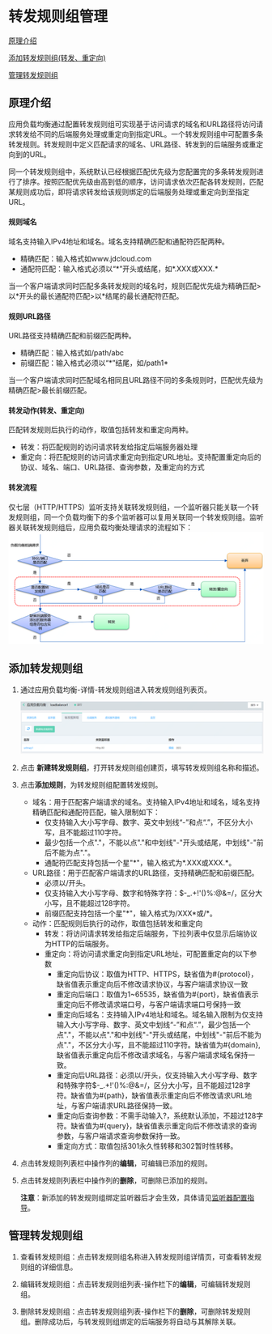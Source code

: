 # 转发规则组管理

[原理介绍](urlmap-management#user-content-1)

[添加转发规则组(转发、重定向)](urlmap-management#user-content-2)

[管理转发规则组](urlmap-management#user-content-3)

## 原理介绍
<div id="user-content-1"></div>

应用负载均衡通过配置转发规则组可实现基于访问请求的域名和URL路径将访问请求转发给不同的后端服务处理或重定向到指定URL。一个转发规则组中可配置多条转发规则。转发规则中定义匹配请求的域名、URL路径、转发到的后端服务或重定向到的URL。

同一个转发规则组中，系统默认已经根据匹配优先级为您配置完的多条转发规则进行了排序。按照匹配优先级由高到低的顺序，访问请求依次匹配各转发规则，匹配某规则成功后，即将请求转发给该规则绑定的后端服务处理或重定向到至指定URL。

#### 规则域名

域名支持输入IPv4地址和域名。域名支持精确匹配和通配符匹配两种。

- 精确匹配：输入格式如www.jdcloud.com
- 通配符匹配：输入格式必须以“\*”开头或结尾，如\*.XXX或XXX.\*

当一个客户端请求同时匹配多条转发规则的域名时，规则匹配优先级为精确匹配>以\*开头的最长通配符匹配>以\*结尾的最长通配符匹配。

#### 规则URL路径

URL路径支持精确匹配和前缀匹配两种。

- 精确匹配：输入格式如/path/abc
- 前缀匹配：输入格式必须以“\*”结尾，如/path1\*

当一个客户端请求同时匹配域名相同且URL路径不同的多条规则时，匹配优先级为精确匹配>最长前缀匹配。

#### 转发动作(转发、重定向)

匹配转发规则后执行的动作，取值包括转发和重定向两种。

- 转发：将匹配规则的访问请求转发给指定后端服务器处理
- 重定向：将匹配规则的访问请求重定向到指定URL地址。支持配置重定向后的协议、域名、端口、URL路径、查询参数，及重定向的方式

#### 转发流程

仅七层（HTTP/HTTPS）监听支持关联转发规则组，一个监听器只能关联一个转发规则组，同一个负载均衡下的多个监听器可以复用关联同一个转发规则组。监听器关联转发规则组后，应用负载均衡处理请求的流程如下：
![转发规则组列表页](../../../../image/Networking/ALB/ALB-urlmap1.png)

## 添加转发规则组
<div id="user-content-2"></div>

1. 通过应用负载均衡-详情-转发规则组进入转发规则组列表页。

	![转发规则组列表页](../../../../image/Networking/ALB/ALB-urlmap2.png)

2. 点击 **新建转发规则组**，打开转发规则组创建页，填写转发规则组名称和描述。

3. 点击**添加规则**，为转发规则组配置转发规则。
    - 域名：用于匹配客户端请求的域名。支持输入IPv4地址和域名，域名支持精确匹配和通配符匹配，输入限制如下：
      - 仅支持输入大小写字母、数字、英文中划线“-”和点“.”，不区分大小写，且不能超过110字符。
      - 最少包括一个点"."，不能以点"."和中划线"-"开头或结尾，中划线"-"前后不能为点"."。
      - 通配符匹配支持包括一个星"*"，输入格式为\*.XXX或XXX.\*。
    - URL路径：用于匹配客户端请求的URL路径，支持精确匹配和前缀匹配。
      - 必须以/开头。
      - 仅支持输入大小写字母、数字和特殊字符：$-_.+!'()%:@&=/，区分大小写，且不能超过128字符。
      - 前缀匹配支持包括一个星"*"，输入格式为/XXX\*或/\*。
    - 动作：匹配规则后执行的动作，取值包括转发和重定向
      - 转发：将访问请求转发给指定后端服务，下拉列表中仅显示后端协议为HTTP的后端服务。
      - 重定向：将访问请求重定向到指定URL地址，可配置重定向的以下参数
           - 重定向后协议：取值为HTTP、HTTPS，缺省值为#{protocol}，缺省值表示重定向后不修改请求协议，与客户端请求协议一致
	    - 重定向后端口：取值为1~65535，缺省值为#{port}，缺省值表示重定向后不修改请求端口号，与客户端请求端口号保持一致
	    - 重定向后域名：支持输入IPv4地址和域名。域名输入限制为仅支持输入大小写字母、数字、英文中划线“-”和点“.”，最少包括一个点"."，不能以点"."和中划线"-"开头或结尾，中划线"-"前后不能为点"."，不区分大小写，且不能超过110字符。缺省值为#{domain},缺省值表示重定向后不修改请求域名，与客户端请求域名保持一致。
	    - 重定向后URL路径：必须以/开头，仅支持输入大小写字母、数字和特殊字符$-_.+!'()%:@&=/，区分大小写，且不能超过128字符。缺省值为#{path}，缺省值表示重定向后不修改请求URL地址，与客户端请求URL路径保持一致。
	    - 重定向后查询参数：不需手动输入?，系统默认添加，不超过128字符。缺省值为#{query}，缺省值表示重定向后不修改请求的查询参数，与客户端请求查询参数保持一致。
	    - 重定向方式：取值包括301永久性转移和302暂时性转移。

4. 点击转发规则列表栏中操作列的**编辑**，可编辑已添加的规则。

5. 点击转发规则列表栏中操作列的**删除**，可删除已添加的规则。

      **注意**：新添加的转发规则组绑定监听器后才会生效，具体请见[监听器配置指导](Listener-Management.md)。

## 管理转发规则组
<div id="user-content-3"></div>

1. 查看转发规则组：点击转发规则组名称进入转发规则组详情页，可查看转发规则组的详细信息。

1. 编辑转发规则组：点击转发规则组列表-操作栏下的**编辑**，可编辑转发规则组。

1. 删除转发规则组：点击转发规则组列表-操作栏下的**删除**，可删除转发规则组。删除成功后，与转发规则组绑定的后端服务将自动与其解除关联。		
